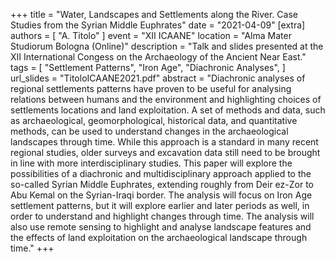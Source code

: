 +++
title = "Water, Landscapes and Settlements along the River. Case Studies from the Syrian Middle Euphrates"
date = "2021-04-09"
[extra]
authors = [ "A. Titolo" ]
event = "XII ICAANE"
location = "Alma Mater Studiorum Bologna (Online)"
description = "Talk and slides presented at the XII International Congess on the Archaeology of the Ancient Near East."
tags = [
  "Settlement Patterns",
  "Iron Age",
  "Diachronic Analyses",
]
url_slides = "TitoloICAANE2021.pdf"
abstract = "Diachronic analyses of regional settlements patterns have proven to be useful for analysing relations between humans and the environment and highlighting choices of settlements locations and land exploitation. A set of methods and data, such as archaeological, geomorphological, historical data, and quantitative methods, can be used to understand changes in the archaeological landscapes through time. While this approach is a standard in many recent regional studies, older surveys and excavation data still need to be brought in line with more interdisciplinary studies. This paper will explore the possibilities of a diachronic and multidisciplinary approach applied to the so-called Syrian Middle Euphrates, extending roughly from Deir ez-Zor to Abu Kemal on the Syrian-Iraqi border. The analysis will focus on Iron Age settlement patterns, but it will explore earlier and later periods as well, in order to understand and highlight changes through time. The analysis will also use remote sensing to highlight and analyse landscape features and the effects of land exploitation on the archaeological landscape through time."
+++
